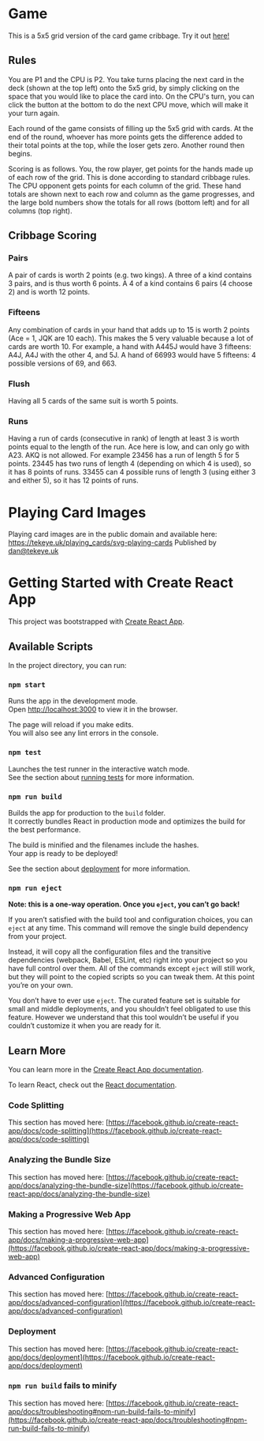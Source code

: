 # Game

This is a 5x5 grid version of the card game cribbage. Try it out [here!](https://ananswam.github.io/cribbage-grid)

## Rules

You are P1 and the CPU is P2. You take turns placing the next card in the deck (shown at the top left) onto the 5x5 grid, by simply clicking on the space that you would like to place the card into. On the CPU's turn, you can click the button at the bottom to do the next CPU move, which will make it your turn again.

Each round of the game consists of filling up the 5x5 grid with cards. At the end of the round, whoever has more points gets the difference added to their total points at the top, while the loser gets zero. Another round then begins.

Scoring is as follows. You, the row player, get points for the hands made up of each row of the grid. This is done according to standard cribbage rules. The CPU opponent gets points for each column of the grid. These hand totals are shown next to each row and column as the game progresses, and the large bold numbers show the totals for all rows (bottom left) and for all columns (top right).

## Cribbage Scoring

### Pairs

A pair of cards is worth 2 points (e.g. two kings). A three of a kind contains 3 pairs, and is thus worth 6 points. A 4 of a kind contains 6 pairs (4 choose 2) and is worth 12 points.

### Fifteens

Any combination of cards in your hand that adds up to 15 is worth 2 points (Ace = 1, JQK are 10 each). This makes the 5 very valuable because a lot of cards are worth 10. For example, a hand with A445J would have 3 fifteens: A4J, A4J with the other 4, and 5J. A hand of 66993 would have 5 fifteens: 4 possible versions of 69, and 663.

### Flush

Having all 5 cards of the same suit is worth 5 points.

### Runs
Having a run of cards (consecutive in rank) of length at least 3 is worth points equal to the length of the run. Ace here is low, and can only go with A23. AKQ is not allowed. For example 23456 has a run of length 5 for 5 points. 23445 has two runs of length 4 (depending on which 4 is used), so it has 8 points of runs. 33455 can 4 possible runs of length 3 (using either 3 and either 5), so it has 12 points of runs.


# Playing Card Images

Playing card images are in the public domain and available here: https://tekeye.uk/playing_cards/svg-playing-cards
Published by dan@tekeye.uk

# Getting Started with Create React App

This project was bootstrapped with [Create React App](https://github.com/facebook/create-react-app).

## Available Scripts

In the project directory, you can run:

### `npm start`

Runs the app in the development mode.\
Open [http://localhost:3000](http://localhost:3000) to view it in the browser.

The page will reload if you make edits.\
You will also see any lint errors in the console.

### `npm test`

Launches the test runner in the interactive watch mode.\
See the section about [running tests](https://facebook.github.io/create-react-app/docs/running-tests) for more information.

### `npm run build`

Builds the app for production to the `build` folder.\
It correctly bundles React in production mode and optimizes the build for the best performance.

The build is minified and the filenames include the hashes.\
Your app is ready to be deployed!

See the section about [deployment](https://facebook.github.io/create-react-app/docs/deployment) for more information.

### `npm run eject`

**Note: this is a one-way operation. Once you `eject`, you can’t go back!**

If you aren’t satisfied with the build tool and configuration choices, you can `eject` at any time. This command will remove the single build dependency from your project.

Instead, it will copy all the configuration files and the transitive dependencies (webpack, Babel, ESLint, etc) right into your project so you have full control over them. All of the commands except `eject` will still work, but they will point to the copied scripts so you can tweak them. At this point you’re on your own.

You don’t have to ever use `eject`. The curated feature set is suitable for small and middle deployments, and you shouldn’t feel obligated to use this feature. However we understand that this tool wouldn’t be useful if you couldn’t customize it when you are ready for it.

## Learn More

You can learn more in the [Create React App documentation](https://facebook.github.io/create-react-app/docs/getting-started).

To learn React, check out the [React documentation](https://reactjs.org/).

### Code Splitting

This section has moved here: [https://facebook.github.io/create-react-app/docs/code-splitting](https://facebook.github.io/create-react-app/docs/code-splitting)

### Analyzing the Bundle Size

This section has moved here: [https://facebook.github.io/create-react-app/docs/analyzing-the-bundle-size](https://facebook.github.io/create-react-app/docs/analyzing-the-bundle-size)

### Making a Progressive Web App

This section has moved here: [https://facebook.github.io/create-react-app/docs/making-a-progressive-web-app](https://facebook.github.io/create-react-app/docs/making-a-progressive-web-app)

### Advanced Configuration

This section has moved here: [https://facebook.github.io/create-react-app/docs/advanced-configuration](https://facebook.github.io/create-react-app/docs/advanced-configuration)

### Deployment

This section has moved here: [https://facebook.github.io/create-react-app/docs/deployment](https://facebook.github.io/create-react-app/docs/deployment)

### `npm run build` fails to minify

This section has moved here: [https://facebook.github.io/create-react-app/docs/troubleshooting#npm-run-build-fails-to-minify](https://facebook.github.io/create-react-app/docs/troubleshooting#npm-run-build-fails-to-minify)

